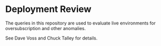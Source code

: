 # Deployment Review
The queries in this repository are used to evaluate live environments for oversubscription and other anomalies.

See Dave Voss and Chuck Talley for details.